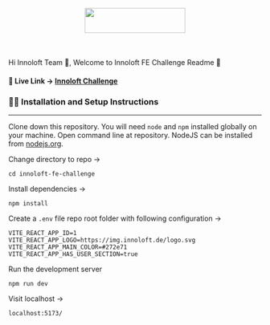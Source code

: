 <div style="display: flex;
            align-items: center;
            justify-content: center;
            padding-top: 25px;
            margin-bottom: 50px";
>
  <img src="https://img.innoloft.de/logo.svg" alt="" height="50px" width="200px" margin="50px" srcset="" />
</div>

Hi Innoloft Team 👋,
Welcome to Innoloft FE Challenge Readme 🚀

#### 🔗 Live Link &rarr; [Innoloft Challenge]()

### 👨‍💻 Installation and Setup Instructions

---

Clone down this repository. You will need `node` and `npm` installed globally on your machine. Open command line at repository.
NodeJS can be installed from [nodejs.org](https://nodejs.org/en/download/).

Change directory to repo &rarr;

`cd innoloft-fe-challenge`

Install dependencies &rarr;

`npm install`

Create a `.env` file repo root folder with following configuration &rarr;

```
VITE_REACT_APP_ID=1
VITE_REACT_APP_LOGO=https://img.innoloft.de/logo.svg
VITE_REACT_APP_MAIN_COLOR=#272e71
VITE_REACT_APP_HAS_USER_SECTION=true
```

Run the development server 

`npm run dev`

Visit localhost &rarr;

`localhost:5173/`
